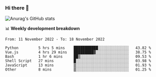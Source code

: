 ### Hi there 👋
![Anurag's GitHub stats](https://github-readme-stats.vercel.app/api?username=jami1024&show_icons=true&theme=radical)

📊 **Weekly development breakdown**
<!--START_SECTION:waka-->

```text
From: 11 November 2022 - To: 18 November 2022

Python         5 hrs 5 mins    ███████████░░░░░░░░░░░░░░   43.82 %
Vue.js         4 hrs 29 mins   █████████▓░░░░░░░░░░░░░░░   38.75 %
Bash           1 hr 6 mins     ██▒░░░░░░░░░░░░░░░░░░░░░░   09.53 %
Shell Script   27 mins         █░░░░░░░░░░░░░░░░░░░░░░░░   03.98 %
JavaScript     13 mins         ▒░░░░░░░░░░░░░░░░░░░░░░░░   01.93 %
Other          8 mins          ▒░░░░░░░░░░░░░░░░░░░░░░░░   01.25 %
```

<!--END_SECTION:waka-->
<!--
**jami1024/jami1024** is a ✨ _special_ ✨ repository because its `README.md` (this file) appears on your GitHub profile.

Here are some ideas to get you started:

- 🔭 I’m currently working on ...
- 🌱 I’m currently learning ...
- 👯 I’m looking to collaborate on ...
- 🤔 I’m looking for help with ...
- 💬 Ask me about ...
- 📫 How to reach me: ...
- 😄 Pronouns: ...
- ⚡ Fun fact: ...
-->
